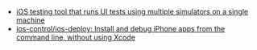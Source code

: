 - [iOS testing tool that runs UI tests using multiple simulators on a single machine](https://github.com/linkedin/bluepill)
- [ios-control/ios-deploy: Install and debug iPhone apps from the command line, without using Xcode](https://github.com/ios-control/ios-deploy)
